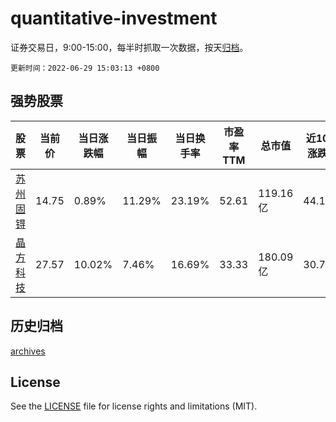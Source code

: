 # quantitative-investment

证券交易日，9:00-15:00，每半时抓取一次数据，按天[归档](archives)。

`更新时间：2022-06-29 15:03:13 +0800`

## 强势股票

|股票|当前价|当日涨跌幅|当日振幅|当日换手率|市盈率TTM|总市值|近10日涨跌幅|
|----|----|----|----|----|----|----|----|
|[苏州固锝](https://xueqiu.com/S/SZ002079)|14.75|0.89%|11.29%|23.19%|52.61|119.16亿|44.18%|
|[晶方科技](https://xueqiu.com/S/SH603005)|27.57|10.02%|7.46%|16.69%|33.33|180.09亿|30.73%|

## 历史归档

[archives](archives)

## License

See the [LICENSE](LICENSE) file for license rights and limitations (MIT).